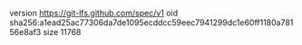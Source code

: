 version https://git-lfs.github.com/spec/v1
oid sha256:a1ead25ac77306da7de1095ecddcc59eec7941299dc1e60ff1180a78156e8af3
size 11768
